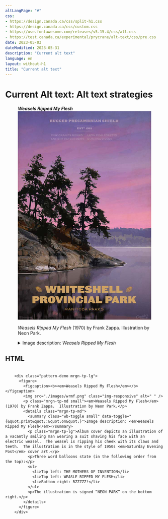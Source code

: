 ```yaml
---
altLangPage: "#"
css:
- https://design.canada.ca/css/split-h1.css
- https://design.canada.ca/css/custom.css
- https://use.fontawesome.com/releases/v5.15.4/css/all.css
- https://test.canada.ca/experimental/prycrane/alt-text/css/pre.css
date: 2023-05-03
dateModified: 2023-05-31
description: "Current alt text"
language: en
layout: without-h1
title: "Current alt text"
---
```

<h1 property="name" id="wb-cont" dir="ltr"><span class="stacked"><span>Current Alt text</span>: <span>Alt text strategies</span></span></h1>
<div class="row">
  <div class="col-md-6">
    <div class="pattern-demo mrgn-tp-lg">
      <figure>
        <figcaption><b><em>Weasels Ripped My Flesh</em></b></figcaption>
        <img src="./images/whiteshell-pp.png" class="img-responsive" alt=" " />
        <p class="mrgn-tp-md small"><em>Weasels Ripped My Flesh</em> (1970) by Frank Zappa.  Illustration by Neon Park.</p>
        <details class="mrgn-tp-md">
          <summary class="wb-toggle small" data-toggle="{&quot;print&quot;:&quot;on&quot;}">Image description: <em>Weasels Ripped My Flesh</em></summary>
          <p class="mrgn-tp-lg">Album cover depicts an illustration of a vacantly smiling man wearing a suit shaving his face with an electric weasel.  The weasel is ripping his cheek with its claws and teeth.  The illustration is in the style of 1950s <em>Saturday Evening Post</em> cover art.</p>
          <p>Three word balloons state (in the following order from the top):</p>
          <ul>
            <li>Top left: THE MOTHERS OF INVENTION</li>
            <li>Top left: WEASLE RIPPED MY FLESH</li>
            <li>Bottom right: RZZZZZ!</li>
          </ul>
          <p>The illustration is signed “NEON PARK” on the bottom right.</p>
        </details>
      </figure>
    </div>
    <h2 class="h3">HTML</h2>
    <pre><code>
    &#x3C;div class=&#x22;pattern-demo mrgn-tp-lg&#x22;&#x3E;
      &#x3C;figure&#x3E;
        &#x3C;figcaption&#x3E;&#x3C;b&#x3E;&#x3C;em&#x3E;Weasels Ripped My Flesh&#x3C;/em&#x3E;&#x3C;/b&#x3E;&#x3C;/figcaption&#x3E;
        &#x3C;img src=&#x22;./images/wrmf.png&#x22; class=&#x22;img-responsive&#x22; alt=&#x22; &#x22; /&#x3E;
        &#x3C;p class=&#x22;mrgn-tp-md small&#x22;&#x3E;&#x3C;em&#x3E;Weasels Ripped My Flesh&#x3C;/em&#x3E; (1970) by Frank Zappa.  Illustration by Neon Park.&#x3C;/p&#x3E;
        &#x3C;details class=&#x22;mrgn-tp-md&#x22;&#x3E;
          &#x3C;summary class=&#x22;wb-toggle small&#x22; data-toggle=&#x22;{&#x26;quot;print&#x26;quot;:&#x26;quot;on&#x26;quot;}&#x22;&#x3E;Image description: &#x3C;em&#x3E;Weasels Ripped My Flesh&#x3C;/em&#x3E;&#x3C;/summary&#x3E;
          &#x3C;p class=&#x22;mrgn-tp-lg&#x22;&#x3E;Album cover depicts an illustration of a vacantly smiling man wearing a suit shaving his face with an electric weasel.  The weasel is ripping his cheek with its claws and teeth.  The illustration is in the style of 1950s &#x3C;em&#x3E;Saturday Evening Post&#x3C;/em&#x3E; cover art.&#x3C;/p&#x3E;
          &#x3C;p&#x3E;Three word balloons state (in the following order from the top):&#x3C;/p&#x3E;
          &#x3C;ul&#x3E;
            &#x3C;li&#x3E;Top left: THE MOTHERS OF INVENTION&#x3C;/li&#x3E;
            &#x3C;li&#x3E;Top left: WEASLE RIPPED MY FLESH&#x3C;/li&#x3E;
            &#x3C;li&#x3E;Bottom right: RZZZZZ!&#x3C;/li&#x3E;
          &#x3C;/ul&#x3E;
          &#x3C;p&#x3E;The illustration is signed &#x201C;NEON PARK&#x201D; on the bottom right.&#x3C;/p&#x3E;
        &#x3C;/details&#x3E;
      &#x3C;/figure&#x3E;
    &#x3C;/div&#x3E;
	
</code></pre>
  </div>
</div>
